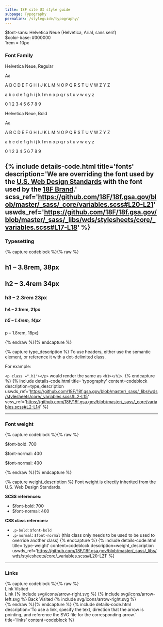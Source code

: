 ```yaml
---
title: 18F site UI style guide
subpage: Typography
permalink: /styleguide/typography/
---
```


<section class="usa-grid-full">
  <div class="usa-width-two-thirds usa-section">
    <div class="box-base-wrapper">
      <span class="intro-font">$font-sans: Helvetica Neue (Helvetica, Arial, sans serif)</span>
      <div class="h5">$color-base: #000000</div>
    </div>
    <div class="box-rem-wrapper" style="">
      <div class="box-rem"></div><span>1rem = 10px</span>
    </div>
  </div>
</section>

### Font Family
<section class="usa-grid-full">
  <div class="usa-width-one-half">
    <p>Helvetica Neue, Regular</p>
    <div class="text-huge"> Aa </div>
    <p>A B C D E F G H I J K L M N O P Q R S T U V W Z Y Z</p>
    <p>a b c d e f g h i j k l m n o p q r s t u v w x y z</p>
    <p>0 1 2 3 4 5 6 7 8 9</p>
  </div>
  <div class="usa-width-one-half p-bold">
    <p>Helvetica Neue, Bold</p>
    <div class="text-huge"> Aa </div>
    <p>A B C D E F G H I J K L M N O P Q R S T U V W Z Y Z</p>
    <p>a b c d e f g h i j k l m n o p q r s t u v w x y z</p>
    <p>0 1 2 3 4 5 6 7 8 9</p>
  </div>
</section>

{% include details-code.html
   title='fonts'
   description='We are overriding the font used by the [U.S. Web Design Standards](https://standards.usa.gov/components/typography/) with the font used by the [18F Brand](https://pages.18f.gov/brand/typography/).'
   scss_ref='https://github.com/18F/18f.gsa.gov/blob/master/_sass/_core/variables.scss#L20-L21'
   uswds_ref='https://github.com/18F/18f.gsa.gov/blob/master/_sass/_libs/wds/stylesheets/core/_variables.scss#L17-L18'
%}
---

### Typesetting

<section class="usa-grid-full">
  <div class="usa-width-one-half">
{% capture codeblock %}{% raw %}
<h1>h1 – 3.8rem, 38px</h1>
<h2>h2 – 3.4rem 34px</h2>
<h3>h3 – 2.3rem 23px</h3>
<h4>h4 – 2.1rem, 21px</h4>
<h5>h5 – 1.4rem, 14px</h5>
<p>p – 1.8rem, 18px)</p>
{% endraw %}{% endcapture %}

{% capture type_description %}
To use headers, either use the semantic element, or reference it with a dot-delimited class.

For example:

`<p class =".h1"></p>` would render the same as `<h1></h1>`.
{% endcapture %}
{% include details-code.html
   title='typography'
   content=codeblock
   description=type_description
   uswds_ref='https://github.com/18F/18f.gsa.gov/blob/master/_sass/_libs/wds/stylesheets/core/_variables.scss#L2-L15'
   scss_ref='https://github.com/18F/18f.gsa.gov/blob/master/_sass/_core/variables.scss#L2-L14'
%}
  </div>
</section>

---

### Font weight

<section class="usa-grid-full">
  <div class="usa-width-one-half">
{% capture codeblock %}{% raw %}
<p class="p-bold">$font-bold: 700</p>
<p class="p-normal">$font-normal: 400</p>
<p>$font-normal: 400</p>
{% endraw %}{% endcapture %}

{% capture weight_description %}
Font weight is directly inherited from the U.S. Web Design Standards.

**SCSS references:**
* $font-bold: 700
* $font-normal: 400

**CSS class refernces:**
* `.p-bold`: `$font-bold`
* `.p-normal`: `$font-normal` (this class only needs to be used to be used to override another class)
{% endcapture %}
{% include details-code.html
   title='type-weight'
   content=codeblock
   description=weight_description
   uswds_ref='https://github.com/18F/18f.gsa.gov/blob/master/_sass/_libs/wds/stylesheets/core/_variables.scss#L20-L21'
%}
  </div>
</section>

---

### Links

<section class="usa-grid-full">
<div class="usa-width-one-half">
{% capture codeblock %}{% raw %}
<div class="styleguide-links-section">
  <a>Link</a>
  <a class="visited">Visited</a>
</div>
<div class="styleguide-links-section">
  <a class="link-arrow-right">
    Link
    {% include svg/icons/arrow-right.svg %}
  </a>
  <a class="link-arrow-left">
    {% include svg/icons/arrow-left.svg %}
    Back
  </a>
  <a class="link-arrow-right visited">
    Visited
    {% include svg/icons/arrow-right.svg %}
  </a>
</div>
{% endraw %}{% endcapture %}
{% include details-code.html
   description='To use a link, specify the text, direction that the arrow is pointing, and reference the SVG file for the corresponding arrow.'
   title='links'
   content=codeblock
%}
  </div>
</section>
